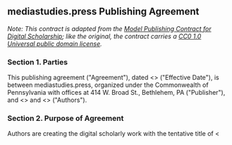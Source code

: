 ## mediastudies.press Publishing Agreement

*Note: This contract is adapted from the [Model Publishing Contract for Digital Scholarship](http://dx.doi.org/10.3998/2027.42/138828); like the original, the contract carries a [CC0 1.0 Universal  public domain license](https://creativecommons.org/publicdomain/zero/1.0/).*

### Section 1. Parties

This publishing agreement ("Agreement"), dated <<DATE>> ("Effective Date"), is between  mediastudies.press, organized under the Commonwealth of Pennsylvania with offices at 414 W. Broad St., Bethlehem, PA ("Publisher"), and <<NAME>> and <<NAME>> ("Authors").

### Section 2. Purpose of Agreement

Authors are creating the digital scholarly work with the tentative title of <<TITLE>> (the "Work"), which Publisher wants to publish. This Agreement establishes the collaborative relationship between Authors and Publisher to publish the Work. The formats and methods of distribution of the Work will be agreed upon by Authors and Publisher (including open access and/or paid access), the use of technology, and flexible licensing to enable new means of engagement with the content.

### Section 3. Copyright; License to Publish

A.  *Copyright Ownership; Registration.* Authors own and retains copyright in the Work, and Publisher will register the Work with the U.S. Copyright Office in the Authors’ name. Authors agree to provide Publisher with the information necessary to register the Work and to certify the application.

B.  *Copyright Notice.* Each copy of the Work distributed by Publisher will include the following copyright notice: © <<PUBLICATION YEAR>> <<NAME>>.

C.  *Grant of Rights.* Authors grants to Publisher:

1. a non-exclusive license to use, publish, edit, reproduce, distribute, publicly perform, publicly display, and prepare derivative works based upon the Work, in whole or in part, for any purpose associated with this Agreement;
2. the right to use Authors’ name, likeness, and biographical information in association with Publisher’s activities undertaken in connection with this Agreement, including without limitation in the promotion, advertising, sales, and licensing of the Work; and
3. the right to make the Work available through appropriate open access formats and forums.

D. *Open Access License.* Except for materials already in the public domain, the Work will be published with a Creative Commons license. The Publisher recommends Creative Commons Attribution Non-Commercial 4.0 International (CC BY-­NC 4.0), but will defer to Author choice in consultation with Publisher, as specified here (if not CC BY-NC 4.0): [\_\_\_\_\_\_\_\_\_\_\_\_\_\_\_\_\_\_\_\_\_\_\] 

### Section 4: Distribution and Royalties

Publisher may publish the Work in the following formats pursuant to this Agreement.

* Paperback print book (for sale at a price determined by Publisher)
* PDF (open access)
* ePub (open access)
* Mobi (open access)
* html (open access)

If the Work is to be sold as a paperback, Authors will not receive royalties.

### Section 5: Publication Schedule

The following outlines the milestones and timeframes for completion of the Work and delivery to Publisher, review by peer reviewers or other third parties, revisions by Authors, acceptance by Publisher, and dates of publication.

Authors agree to deliver the Work to Publisher according to the following schedule:

* One-third of the manuscript by <<DATE>>

* Full Draft manuscript ready for peer review by <<DATE>>

* Final, fully revised (in accordance with comments by peer reviewers and the director) manuscript prepared for editing, design and production by <<DATE>>

Publisher agrees to act in good faith and use reasonable efforts to edit, format, and publish the Work in the forms and with the licenses outlined in Section 3 within 6 months of receiving a final, fully revised complete manuscript that has been approved and vetted for publication by Publisher.

### Section 6: Content Not Original to the Author

Authors will provide a list of all content in the Work not original to Authors, except for short quotes which are both properly cited and reasonably included as a fair use. The list will include the metadata details for each item. Authors will also specify any Works included as a fair use (which are not short quotes) and Works which are no longer protected by copyright. The labor of seeking permissions from third parties are the Authors’ responsibility. Publisher may provide the form it requires such third parties to sign and require Authors to provide copies of original permissions documentation.

### Section 7: Marketing Efforts of Authors and Publisher

Marketing is a joint responsibility, and Authors agrees to be a full partner with Publisher in promoting the Work. The purpose of marketing is increasing visibility and readership.

### Section 8. Publisher Commitments 

Subject to the terms and conditions of this Agreement, Publisher commits to:

1. prepare the Work for publication, including editing and formatting the Work; however, in the process of editing, Publisher will not make substantive changes in the Work without the approval of Authors, which will not be unreasonably withheld or delayed;
2. make the Work available as set forth in Sections 3 and 4;
3. follow the schedule and satisfy Publisher’s responsibilities outlined in Section 5;
4. if the Work is published in print, provide Authors with 3 complimentary copies each and the option to purchase additional copies at the discounted rate of 75 percent off list price; and
5. use reasonable efforts to collaborate with Authors in marketing efforts as described in Section 7.

### Section 9. Author Commitments

Authors represent and warrants that:

1. Authors hold all the necessary rights and re authorized to enter into this Agreement, and the Work is not a "work made for hire" (not created within the scope of Authors’ employment or pursuant to an agreement) or its publication does not require the permission of any other person or entity;
2. nothing in the Work is defamatory, infringes anyone’s rights---including without limitation intellectual property, privacy, or contractual rights---or otherwise violates the law;
3. the facts, conclusions, and opinions stated in the Work represent Authors’ research, conclusions, and opinions, and are substantiated, accurate, valid, and reliable;
4. the Work has not been previously published (unless in the public domain, allowed by license, or otherwise permitted), in whole or in part, and there is no offer or agreement for publication pending except as Authors have already informed Publisher;
5. Authors will follow the schedule and satisfy Authors’ responsibilities outlined in Section 5;
6. the contents of the Work are original to Authors, except for third-party materials, for which Authors will provide appropriate citations and attributions and necessary permissions; and
7. Authors will collaborate with Publisher in marketing efforts intended to raise awareness of the Work, as described in Section 7.

### Section 10. Third Party Claims

If the Work becomes the subject of a third party claim, such as a copyright infringement claim, Publisher and Authors shall notify the other immediately and work collaboratively to investigate and attempt to resolve the claim. By way of example, the parties shall make themselves available for information gathering, meetings, and preparation of responses. Authors shall assist in the revisions to material requested by Publisher. If Publisher and/or Authors carry insurance for such risks, they agree to seek coverage under such policies. In the event of such third party claim, Publisher shall have the unilateral right to terminate further distribution of copies or posting of the Work and to terminate this Agreement.

### Section 11. Limitation of Liability

In no event shall either party be liable to the other party for any indirect, special, exemplary, consequential, incidental or punitive damages in association with this Agreement, regardless of the form of action or theory of recovery, including if that party has been advised of the possibility of such damages or losses.

### Section 12. Term and Termination

1. *Term.* This Agreement begins on the Effective Date and continues until the earlier of expiration of the copyright, or termination as set forth in this Agreement.
2. *Termination*. Publisher may terminate this Agreement for cause, including if the Authors do not meet delivery dates identified in Section 5 and a new schedule is not agreed upon, or if the required permissions are not received. Either party my terminate this Agreement in the case of another event that materially affects Authors’ ability to complete the Work or Publisher’s ability to publish the Work, or in the event of a default under the terms of this Agreement that is not cured within 30 days after written notice to the other party specifying such breach. Upon termination of this Agreement, all rights in the Work shall revert to Authors.

### Section 13. Good Faith Business Negotiations

The parties agree that they shall attempt to resolve any disputes, and explore options designed to increase public and scholarly access to the Work, through good faith business negotiations.

### Section 14. Force Majeure

Neither party shall be liable for delay or failure to perform caused in whole or part by circumstances beyond the reasonable control of that party, including without limitation acts of God, acts of nature, fire, flood, war, weather, transportation delays, terrorism, vandalism, data destruction, government action, strikes, lockouts or other serious labor disputes, shortage of or inability to obtain material or equipment, or power failures.

### Section 15. General Provisions

This Agreement contains the entire understanding of the parties with respect to the stated subject matter and can be modified only by a signed, written agreement. It shall be construed in accordance with the laws of the Commonwealth of Pennsylvania and the U.S. copyright laws, without regard to conflict-of-law principles. This Agreement is personal and may not be assigned by Authors without the prior, written permission of Publisher. If any term is found invalid by a court of competent jurisdiction, such provision shall be enforced to the fullest extent that it is valid and enforceable under applicable law in a manner consistent with the intent of the parties expressed in that section; all other provisions of this Agreement shall remain in full force and effect. Any waiver of any provision of this Agreement must be in writing and signed by the party to be bound.

<br>

**AGREED AND ACCEPTED:**

**mediastudies.press** 

<br>

\_\_\_\_\_\_\_\_\_\_\_\_\_\_\_\_\_\_\_\_\_\_\_\_\_\_\_\_\_\_\_\_\_\_\    
*Signature*

Jefferson D. Pooley    
*Printed Name*

Director    
*Title*

January 13, 2021    
*Dated*

<br>
<br>
<br>

**Author One**

<br>

\_\_\_\_\_\_\_\_\_\_\_\_\_\_\_\_\_\_\_\_\_\_\_\_\_\_\_\_\_\_\_\_\_\_\_       
*Signature*

\_\_\_\_\_\_\_\_\_\_\_\_\_\_\_\_\_\_\_\_\_\_\_\_\_\_\_\_\_\_\_\_\_\_\_       
*Printed Name*

\_\_\_\_\_\_\_\_\_\_\_\_\_\_\_\_\_\_\_\_\_\_\_\_\_\_\_\_\_    
*Dated*

<br>

**Author Two**

<br>

\_\_\_\_\_\_\_\_\_\_\_\_\_\_\_\_\_\_\_\_\_\_\_\_\_\_\_\_\_\_\_\_\_\_\_      
*Signature*

\_\_\_\_\_\_\_\_\_\_\_\_\_\_\_\_\_\_\_\_\_\_\_\_\_\_\_\_\_\_\_\_\_\_\_    
*Printed Name*

\_\_\_\_\_\_\_\_\_\_\_\_\_\_\_\_\_\_\_\_\_\_\_\_\_\_\_\_\_    
*Dated*
	
